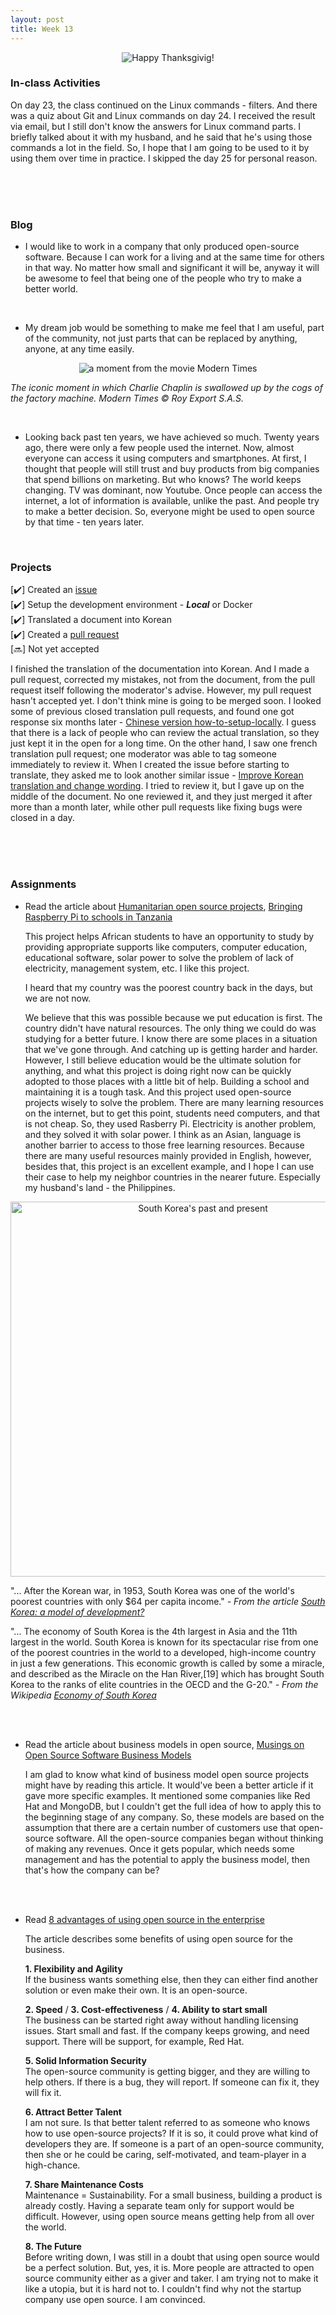 ```yaml
---
layout: post
title: Week 13
---
```


<p align="center">
  <img src="https://media.giphy.com/media/v2CaxWLFw4a5y/giphy.gif" alt="Happy Thanksgivig!">
</p>

### In-class Activities

On day 23, the class continued on the Linux commands - filters. And there was a quiz about Git and Linux commands on day 24. I received the result via email, but I still don't know the answers for Linux command parts. I briefly talked about it with my husband, and he said that he's using those commands a lot in the field. So, I hope that I am going to be used to it by using them over time in practice. I skipped the day 25 for personal reason. 

<br>
<br>
<br>

### Blog
-  I would like to work in a company that only produced open-source software. Because I can work for a living and at the same time for others in that way. No matter how small and significant it will be, anyway it will be awesome to feel that being one of the people who try to make a better world.

<br>

- My dream job would be something to make me feel that I am useful, part of the community, not just parts that can be replaced by anything, anyone, at any time easily.

<p align="center">
  <img src="https://user-images.githubusercontent.com/30683150/70198607-4cc84c00-16dd-11ea-9c01-0d16610995d0.jpg" alt="a moment from the movie Modern Times">
</p>  

_The iconic moment in which Charlie Chaplin is swallowed up by the cogs of the factory machine. Modern Times © Roy Export S.A.S._

<br>

- Looking back past ten years, we have achieved so much. Twenty years ago, there were only a few people used the internet. Now, almost everyone can access it using computers and smartphones. At first, I thought that people will still trust and buy products from big companies that spend billions on marketing. But who knows? The world keeps changing. TV was dominant, now Youtube. Once people can access the internet, a lot of information is available, unlike the past. And people try to make a better decision. So, everyone might be used to open source by that time - ten years later.

<br>

### Projects
[✔️] Created an [issue](https://github.com/freeCodeCamp/freeCodeCamp/issues/37637)  
[✔️] Setup the development environment - _**Local**_ or Docker  
[✔️] Translated a document into Korean  
[✔️] Created a [pull request](https://github.com/freeCodeCamp/freeCodeCamp/pull/37832)  
[🔜] Not yet accepted  

I finished the translation of the documentation into Korean. And I made a pull request, corrected my mistakes, not from the document, from the pull request itself following the moderator's advise. However, my pull request hasn't accepted yet. I don't think mine is going to be merged soon. I looked some of previous closed translation pull requests, and found one got response six months later - [Chinese version how-to-setup-locally](https://github.com/freeCodeCamp/freeCodeCamp/pull/35010). I guess that there is a lack of people who can review the actual translation, so they just kept it in the open for a long time.
On the other hand, I saw one french translation pull request; one moderator was able to tag someone immediately to review it. When I created the issue before starting to translate, they asked me to look another similar issue - [Improve Korean translation and change wording](https://github.com/freeCodeCamp/freeCodeCamp/pull/36973). I tried to review it, but I gave up on the middle of the document. No one reviewed it, and they just merged it after more than a month later, while other pull requests like fixing bugs were closed in a day.

<br>
<br>
<br>

### Assignments
- Read the article about [Humanitarian open source projects](https://opensource.com/tags/humanitarian), [Bringing Raspberry Pi to schools in Tanzania](https://opensource.com/education/16/6/interview-janice-lathen-powering-potential)  
  
  This project helps African students to have an opportunity to study by providing appropriate supports like computers, computer education, educational software, solar power to solve the problem of lack of electricity, management system, etc. I like this project.
    
  I heard that my country was the poorest country back in the days, but we are not now.

  We believe that this was possible because we put education is first. The country didn't have natural resources. The only thing we could do was studying for a better future. I know there are some places in a situation that we've gone through. And catching up is getting harder and harder. However, I still believe education would be the ultimate solution for anything, and what this project is doing right now can be quickly adopted to those places with a little bit of help. Building a school and maintaining it is a tough task. And this project used open-source projects wisely to solve the problem. There are many learning resources on the internet, but to get this point, students need computers, and that is not cheap. So, they used Rasberry Pi. Electricity is another problem, and they solved it with solar power. I think as an Asian, language is another barrier to access to those free learning resources. Because there are many useful resources mainly provided in English, however, besides that, this project is an excellent example, and I hope I can use their case to help my neighbor countries in the nearer future. Especially my husband's land - the Philippines. 

<p align="center">
  <img src="https://user-images.githubusercontent.com/30683150/70202265-2c04f400-16e7-11ea-8e13-c153e72f8607.jpg" alt="South Korea's past and present" with="200" height="600">
</p>

"... After the Korean war, in 1953, South Korea was one of the world's poorest countries with only $64 per capita income." _- From the article [South Korea: a model of development?](https://www.theguardian.com/global-development/poverty-matters/2011/nov/28/south-korea-development-model)_

"... The economy of South Korea is the 4th largest in Asia and the 11th largest in the world. South Korea is known for its spectacular rise from one of the poorest countries in the world to a developed, high-income country in just a few generations. This economic growth is called by some a miracle, and described as the Miracle on the Han River,[19] which has brought South Korea to the ranks of elite countries in the OECD and the G-20." _- From the Wikipedia [Economy of South Korea](https://en.wikipedia.org/wiki/Economy_of_South_Korea)_ 

<br>
<br>

- Read the article about business models in open source, [Musings on Open Source Software Business Models](https://spot.livejournal.com/327801.html)  

  I am glad to know what kind of business model open source projects might have by reading this article. It would've been a better article if it gave more specific examples. It mentioned some companies like Red Hat and MongoDB, but I couldn't get the full idea of how to apply this to the beginning stage of any company. So, these models are based on the assumption that there are a certain number of customers use that open-source software. All the open-source companies began without thinking of making any revenues. Once it gets popular, which needs some management and has the potential to apply the business model, then that's how the company can be?

<br>
<br>

- Read [8 advantages of using open source in the enterprise](https://enterprisersproject.com/article/2015/1/top-advantages-open-source-offers-over-proprietary-solutions)  

  The article describes some benefits of using open source for the business. 
  
  **1. Flexibility and Agility**  
   If the business wants something else, then they can either find another solution or even make their own. It is an open-source. 
   
  **2. Speed** / **3. Cost-effectiveness** / **4. Ability to start small**  
   The business can be started right away without handling licensing issues. Start small and fast. If the company keeps growing, and need support. There will be support, for example, Red Hat.
   
  **5. Solid Information Security**  
  The open-source community is getting bigger, and they are willing to help others. If there is a bug, they will report. If someone can fix it, they will fix it.
  
  **6. Attract Better Talent**  
  I am not sure. Is that better talent referred to as someone who knows how to use open-source projects? If it is so, it could prove what kind of developers they are. If someone is a part of an open-source community, then she or he could be caring, self-motivated, and team-player in a high-chance.
  
  **7. Share Maintenance Costs**  
  Maintenance = Sustainability. For a small business, building a product is already costly. Having a separate team only for support would be difficult. However, using open source means getting help from all over the world.
  
  **8. The Future**  
  Before writing down, I was still in a doubt that using open source would be a perfect solution. But, yes, it is. More people are attracted to open source community either as a giver and taker. I am trying not to make it like a utopia, but it is hard not to. I couldn't find why not the startup company use open source. I am convinced.  
